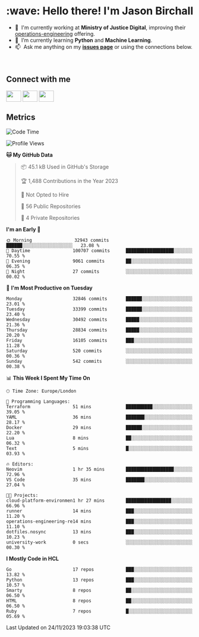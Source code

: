 <h1 align="left" id="jason-title">:wave: Hello there! I'm Jason Birchall</h1>

- :office: &nbsp;I'm currently working at **Ministry of Justice Digital**, improving their [operations-engineering](https://github.com/ministryofjustice/operations-engineering) offering.
- :seedling: &nbsp;I’m currently learning **Python** and **Machine Learning**.
- :mailbox: &nbsp;Ask me anything on my **[issues page]** or using the connections below.


<br>

<h2>Connect with me</h2>
<p>
<a href="https://twitter.com/jsonBirchall" target="blank"><img align="center" src="https://cdn.jsdelivr.net/npm/simple-icons@3.0.1/icons/twitter.svg" alt="" height="30" width="40" /></a>
<a href="https://keybase.io/json0" target="blank"><img align="center" src="https://cdn.jsdelivr.net/npm/simple-icons@3.0.1/icons/keybase.svg" alt="" height="30" width="40" /></a>
<a href="https://www.reddit.com/user/kakorate" target="blank"><img align="center" src="https://cdn.jsdelivr.net/npm/simple-icons@3.0.1/icons/reddit.svg" alt="" height="30" width="40" /></a>
</p>

<h2>Metrics</h2>

<!--START_SECTION:waka-->
![Code Time](http://img.shields.io/badge/Code%20Time-1%2C242%20hrs%2041%20mins-blue)

![Profile Views](http://img.shields.io/badge/Profile%20Views-0-blue)

**🐱 My GitHub Data** 

> 📦 45.1 kB Used in GitHub's Storage 
 > 
> 🏆 1,488 Contributions in the Year 2023
 > 
> 🚫 Not Opted to Hire
 > 
> 📜 56 Public Repositories 
 > 
> 🔑 4 Private Repositories 
 > 
**I'm an Early 🐤** 

```text
🌞 Morning                32943 commits       ██████░░░░░░░░░░░░░░░░░░░   23.08 % 
🌆 Daytime                100707 commits      ██████████████████░░░░░░░   70.55 % 
🌃 Evening                9061 commits        ██░░░░░░░░░░░░░░░░░░░░░░░   06.35 % 
🌙 Night                  27 commits          ░░░░░░░░░░░░░░░░░░░░░░░░░   00.02 % 
```
📅 **I'm Most Productive on Tuesday** 

```text
Monday                   32846 commits       ██████░░░░░░░░░░░░░░░░░░░   23.01 % 
Tuesday                  33399 commits       ██████░░░░░░░░░░░░░░░░░░░   23.40 % 
Wednesday                30492 commits       █████░░░░░░░░░░░░░░░░░░░░   21.36 % 
Thursday                 28834 commits       █████░░░░░░░░░░░░░░░░░░░░   20.20 % 
Friday                   16105 commits       ███░░░░░░░░░░░░░░░░░░░░░░   11.28 % 
Saturday                 520 commits         ░░░░░░░░░░░░░░░░░░░░░░░░░   00.36 % 
Sunday                   542 commits         ░░░░░░░░░░░░░░░░░░░░░░░░░   00.38 % 
```


📊 **This Week I Spent My Time On** 

```text
🕑︎ Time Zone: Europe/London

💬 Programming Languages: 
Terraform                51 mins             ██████████░░░░░░░░░░░░░░░   39.05 % 
YAML                     36 mins             ███████░░░░░░░░░░░░░░░░░░   28.17 % 
Docker                   29 mins             ██████░░░░░░░░░░░░░░░░░░░   22.20 % 
Lua                      8 mins              ██░░░░░░░░░░░░░░░░░░░░░░░   06.32 % 
Text                     5 mins              █░░░░░░░░░░░░░░░░░░░░░░░░   03.93 % 

🔥 Editors: 
Neovim                   1 hr 35 mins        ██████████████████░░░░░░░   72.96 % 
VS Code                  35 mins             ███████░░░░░░░░░░░░░░░░░░   27.04 % 

🐱‍💻 Projects: 
cloud-platform-environmen1 hr 27 mins        █████████████████░░░░░░░░   66.96 % 
runner                   14 mins             ███░░░░░░░░░░░░░░░░░░░░░░   11.20 % 
operations-engineering-re14 mins             ███░░░░░░░░░░░░░░░░░░░░░░   11.10 % 
dotfiles.nosync          13 mins             ███░░░░░░░░░░░░░░░░░░░░░░   10.23 % 
university-work          0 secs              ░░░░░░░░░░░░░░░░░░░░░░░░░   00.30 % 
```

**I Mostly Code in HCL** 

```text
Go                       17 repos            ███░░░░░░░░░░░░░░░░░░░░░░   13.82 % 
Python                   13 repos            ███░░░░░░░░░░░░░░░░░░░░░░   10.57 % 
Smarty                   8 repos             ██░░░░░░░░░░░░░░░░░░░░░░░   06.50 % 
HTML                     8 repos             ██░░░░░░░░░░░░░░░░░░░░░░░   06.50 % 
Ruby                     7 repos             █░░░░░░░░░░░░░░░░░░░░░░░░   05.69 % 
```




 Last Updated on 24/11/2023 19:03:38 UTC
<!--END_SECTION:waka-->

<!-- links -->

[issues page]: https://github.com/jasonBirchall/jasonBirchall/issues "jasonBirchall/issues"
